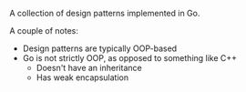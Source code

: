 
A collection of design patterns implemented in Go.

A couple of notes:

- Design patterns are typically OOP-based
- Go is not strictly OOP, as opposed to something like C++
    - Doesn't have an inheritance
    - Has weak encapsulation